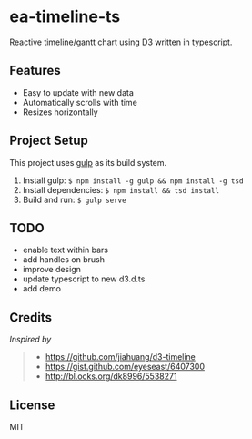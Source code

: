 # ea-timeline-ts

Reactive timeline/gantt chart using D3 written in typescript.

<!--[Demo](http://sebastian.kropponline.de/)-->
## Features

- Easy to update with new data
- Automatically scrolls with time
- Resizes horizontally

## Project Setup

This project uses [gulp](http://gulpjs.com/) as its build system. 

1. Install gulp: `$ npm install -g gulp && npm install -g tsd`
2. Install dependencies: `$ npm install && tsd install`
3. Build and run: `$ gulp serve`

## TODO

- enable text within bars
- add handles on brush
- improve design
- update typescript to new d3.d.ts
- add demo

## Credits

_Inspired by_

> - https://github.com/jiahuang/d3-timeline 
> - https://gist.github.com/eyeseast/6407300 
> - http://bl.ocks.org/dk8996/5538271 

## License

MIT
